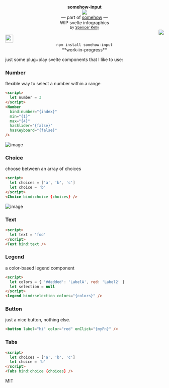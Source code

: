 <div align="center">
  <div><b>somehow-input</b></div>
  <img src="https://user-images.githubusercontent.com/399657/68222691-6597f180-ffb9-11e9-8a32-a7f38aa8bded.png"/>
  <div>— part of <a href="https://github.com/spencermountain/somehow">somehow</a> —</div>
  <div>WIP svelte infographics</div>
  <div align="center">
    <sub>
      by
      <a href="https://spencermounta.in/">Spencer Kelly</a> 
    </sub>
  </div>
</div>
<div align="right">
  <a href="https://npmjs.org/package/somehow-input">
    <img src="https://img.shields.io/npm/v/somehow-input.svg?style=flat-square" />
  </a>
</div>
<img height="25px" src="https://user-images.githubusercontent.com/399657/68221862-17ceb980-ffb8-11e9-87d4-7b30b6488f16.png"/>

<div align="center">
  <code>npm install somehow-input</code>
</div>

<div align="center">
**work-in-progress**
</div>

just some plug+play svelte components that I like to use:

### Number

flexible way to select a number within a range

```html
<script>
  let number = 3
</script>
<Number
  bind:number="{index}"
  min="{1}"
  max="{4}"
  hasSlider="{false}"
  hasKeyboard="{false}"
/>
```

![image](https://user-images.githubusercontent.com/399657/92410104-093dbb00-f111-11ea-9de4-227b86aa7a80.png)

### Choice

choose between an array of choices

```html
<script>
  let choices = ['a', 'b', 'c']
  let choice = 'b'
</script>
<Choice bind:choice {choices} />
```

![image](https://user-images.githubusercontent.com/399657/92410241-7c473180-f111-11ea-8101-fcab4b122f1e.png)

### Text

```html
<script>
  let text = 'foo'
</script>
<Text bind:text />
```

### Legend

a color-based legend component

```html
<script>
  let colors = { '#dedded': 'LabelA', red: 'Label2' }
  let selection = null
</script>
<legend bind:selection colors="{colors}" />
```

### Button

just a nice button, nothing else.

```html
<button label="hi" color="red" onClick="{myFn}" />
```

### Tabs

```html
<script>
  let choices = ['a', 'b', 'c']
  let choice = 'b'
</script>
<Tabs bind:choice {choices} />
```

MIT
